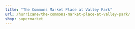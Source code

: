 ```yaml
---
title: "The Commons Market Place at Valley Park"
url: /hurricane/the-commons-market-place-at-valley-park/
shop: supermarket
---
```

